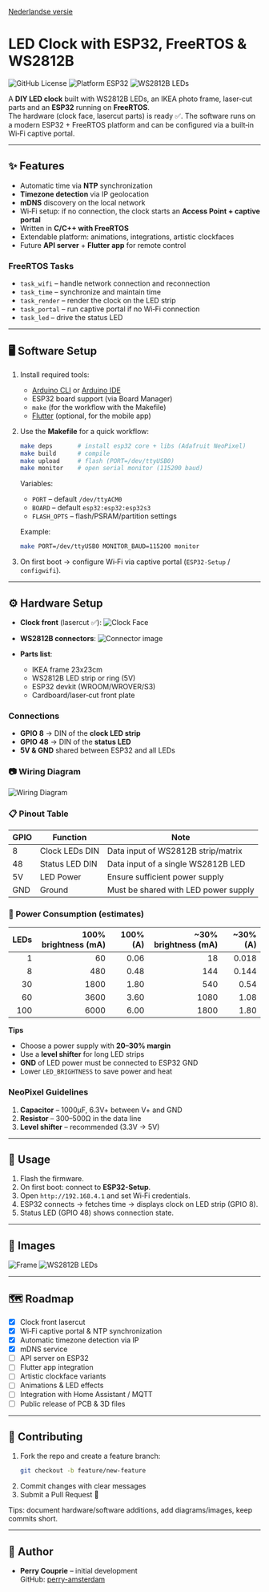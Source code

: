 [Nederlandse versie](README.md)

# LED Clock with ESP32, FreeRTOS & WS2812B

![GitHub License](https://img.shields.io/github/license/<your-username>/<your-repo>)
![Platform ESP32](https://img.shields.io/badge/platform-ESP32-orange)
![WS2812B LEDs](https://img.shields.io/badge/LEDs-WS2812B-green)

A **DIY LED clock** built with WS2812B LEDs, an IKEA photo frame, laser‑cut parts and an **ESP32** running on **FreeRTOS**.  
The hardware (clock face, lasercut parts) is ready ✅. The software runs on a modern ESP32 + FreeRTOS platform and can be configured via a built‑in Wi‑Fi captive portal.

---

## ✨ Features

* Automatic time via **NTP** synchronization
* **Timezone detection** via IP geolocation
* **mDNS** discovery on the local network
* Wi‑Fi setup: if no connection, the clock starts an **Access Point + captive portal**
* Written in **C/C++ with FreeRTOS**
* Extendable platform: animations, integrations, artistic clockfaces
* Future **API server** + **Flutter app** for remote control

### FreeRTOS Tasks
- `task_wifi` – handle network connection and reconnection  
- `task_time` – synchronize and maintain time  
- `task_render` – render the clock on the LED strip  
- `task_portal` – run captive portal if no Wi‑Fi connection  
- `task_led` – drive the status LED  

---

## 🖥️ Software Setup

1. Install required tools:
   * [Arduino CLI](https://arduino.github.io/arduino-cli/latest/) or [Arduino IDE](https://www.arduino.cc/en/software)  
   * ESP32 board support (via Board Manager)
   * `make` (for the workflow with the Makefile)
   * [Flutter](https://flutter.dev/) (optional, for the mobile app)

2. Use the **Makefile** for a quick workflow:

   ```bash
   make deps       # install esp32 core + libs (Adafruit NeoPixel)
   make build      # compile
   make upload     # flash (PORT=/dev/ttyUSB0)
   make monitor    # open serial monitor (115200 baud)
   ```

   Variables:
   - `PORT` – default `/dev/ttyACM0`
   - `BOARD` – default `esp32:esp32:esp32s3`
   - `FLASH_OPTS` – flash/PSRAM/partition settings

   Example:
   ```bash
   make PORT=/dev/ttyUSB0 MONITOR_BAUD=115200 monitor
   ```

3. On first boot → configure Wi‑Fi via captive portal (`ESP32-Setup` / `configwifi`).

---

## ⚙️ Hardware Setup

* **Clock front** (lasercut ✅):
  ![Clock Face](images/led-clock-face.svg)

* **WS2812B connectors**:
  ![Connector image](images/ws2812b-connecters.png)

* **Parts list**:
  * IKEA frame 23x23cm  
  * WS2812B LED strip or ring (5V)  
  * ESP32 devkit (WROOM/WROVER/S3)  
  * Cardboard/laser‑cut front plate  

### Connections

- **GPIO 8** → DIN of the **clock LED strip**  
- **GPIO 48** → DIN of the **status LED**  
- **5V & GND** shared between ESP32 and all LEDs

### 📷 Wiring Diagram

![Wiring Diagram](wiring_diagram.png)

### 📋 Pinout Table

| GPIO | Function      | Note                                 |
|------|---------------|--------------------------------------|
| 8    | Clock LEDs DIN| Data input of WS2812B strip/matrix   |
| 48   | Status LED DIN| Data input of a single WS2812B LED   |
| 5V   | LED Power     | Ensure sufficient power supply       |
| GND  | Ground        | Must be shared with LED power supply |

### 🔌 Power Consumption (estimates)

| LEDs | 100% brightness (mA) | 100% (A) | ~30% brightness (mA) | ~30% (A) |
|-----:|----------------------:|---------:|----------------------:|---------:|
| 1    | 60                    | 0.06     | 18                    | 0.018    |
| 8    | 480                   | 0.48     | 144                   | 0.144    |
| 30   | 1800                  | 1.80     | 540                   | 0.54     |
| 60   | 3600                  | 3.60     | 1080                  | 1.08     |
| 100  | 6000                  | 6.00     | 1800                  | 1.80     |

**Tips**  
- Choose a power supply with **20–30% margin**  
- Use a **level shifter** for long LED strips  
- **GND** of LED power must be connected to ESP32 GND  
- Lower `LED_BRIGHTNESS` to save power and heat

### NeoPixel Guidelines
1. **Capacitor** – 1000µF, 6.3V+ between V+ and GND  
2. **Resistor** – 300–500Ω in the data line  
3. **Level shifter** – recommended (3.3V → 5V)  

---

## 🚀 Usage

1. Flash the firmware.  
2. On first boot: connect to **ESP32-Setup**.  
3. Open `http://192.168.4.1` and set Wi‑Fi credentials.  
4. ESP32 connects → fetches time → displays clock on LED strip (GPIO 8).  
5. Status LED (GPIO 48) shows connection state.  

---

## 📸 Images

![Frame](https://www.ikea.com/nl/nl/images/products/ribba-fotolijst-wit__0638327_PE698851_S4.JPG)
![WS2812B LEDs](images/ws2812b-leds.jpeg)

---

## 🗺️ Roadmap

* [x] Clock front lasercut  
* [x] Wi‑Fi captive portal & NTP synchronization  
* [x] Automatic timezone detection via IP  
* [x] mDNS service  
* [ ] API server on ESP32  
* [ ] Flutter app integration  
* [ ] Artistic clockface variants  
* [ ] Animations & LED effects  
* [ ] Integration with Home Assistant / MQTT  
* [ ] Public release of PCB & 3D files  

---

## 🤝 Contributing

1. Fork the repo and create a feature branch:
   ```bash
   git checkout -b feature/new-feature
   ```
2. Commit changes with clear messages  
3. Submit a Pull Request 🚀  

Tips: document hardware/software additions, add diagrams/images, keep commits short.

---

## 👤 Author

* **Perry Couprie** – initial development  
  GitHub: [perry-amsterdam](https://github.com/perry-amsterdam)
